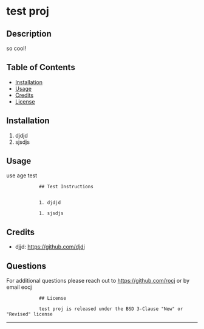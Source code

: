 # test proj

## Description 

so cool! 


## Table of Contents 

* [Installation](#installation)
* [Usage](#usage)
* [Credits](#credits)
* [License](#license)


## Installation

1. djdjd
  1. sjsdjs
  


## Usage 

use age test


                ## Test Instructions


                1. djdjd
  
                1. sjsdjs
  
    

## Credits

* djjd:  https://github.com/djdj
  



## Questions

For additional questions please reach out to  https://github.com/rocj or by email eocj

                ## License

                test proj is released under the BSD 3-Clause "New" or "Revised" license
        
    
---